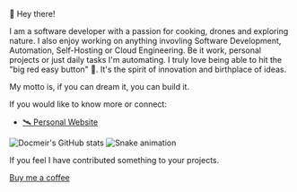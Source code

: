 👋 Hey there!

I am a software developer with a passion for cooking, drones and exploring nature.  I also enjoy working on anything invovling Software Development, Automation, Self-Hosting or Cloud Engineering. Be it work, personal projects or just daily tasks I'm automating. I truly love being able to hit the "big red easy button" 🔴.  It's the spirit of innovation and birthplace of ideas.


My motto is, if you can dream it, you can build it.

If you would like to know more or connect:
- [🛰 Personal Website](https://docs.dereklarmstrong.com/)

![Docmeir's GitHub stats](https://github-readme-stats.vercel.app/api?username=dereklarmstrong&show_icons=true&theme=radical)
![Snake animation](https://github.com/Docmeir/docmeir/blob/output/github-contribution-grid-snake.svg)
<!--
**Docmeir/docmeir** is a ✨ _special_ ✨ repository because its `README.md` (this file) appears on your GitHub profile.

Here are some ideas to get you started:

- 🔭 I’m currently working on ...
- 🌱 I’m currently learning ...
- 👯 I’m looking to collaborate on ...
- 🤔 I’m looking for help with ...
- 💬 Ask me about ...
- 📫 How to reach me: ...
- 😄 Pronouns: ...
- ⚡ Fun fact: ...
-->

If you feel I have contributed something to your projects.

[Buy me a coffee](https://buymeacoffee.com/docmeir)
